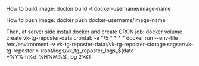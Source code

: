 How to build image:
docker build -t docker-username/image-name .

How to push image:
docker push docker-username/image-name

Then, at server side install docker and create CRON job:
docker volume create vk-tg-reposter-data
crontab -e
*/5 * * * * docker run --env-file /etc/environment -v vk-tg-reposter-data:/vk-tg-reposter-storage sagser/vk-tg-reposter > /root/logs/vk_tg_reposter_logs_$(date +\%Y\%m\%d_\%H\%M\%S).log 2>&1
